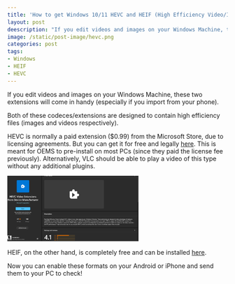 ```yaml
---
title: 'How to get Windows 10/11 HEVC and HEIF (High Efficiency Video/Image) extensions for free'
layout: post
deescription: "If you edit videos and images on your Windows Machine, these two extensions will come in handy (especially if you import from your phone)."
image: /static/post-image/hevc.png
categories: post
tags:
- Windows
- HEIF
- HEVC
---
```


If you edit videos and images on your Windows Machine, these two extensions will come in handy (especially if you import from your phone). 

Both of these codeces/extensions are designed to contain high efficiency files (images and videos respectively). 

HEVC is normally a paid extension ($0.99) from the Microsoft Store, due to licensing agreements. But you can get it for free and legally [here](https://apps.microsoft.com/store/detail/hevc-video-extensions-from-device-manufacturer/9N4WGH0Z6VHQ). This is meant for OEMS to pre-install on most PCs (since they paid the license fee previously).
Alternatively, VLC should be able to play a video of this type without any additional plugins. 

<img src="/static/post-image/hevc.png" alt="hevc windows codec" width="300" class="pull-right"/>


HEIF, on the other hand, is completely free and can be installed [here](https://apps.microsoft.com/store/detail/heif-image-extensions/9PMMSR1CGPWG).

Now you can enable these formats on your Android or iPhone and send them to your PC to check! 

